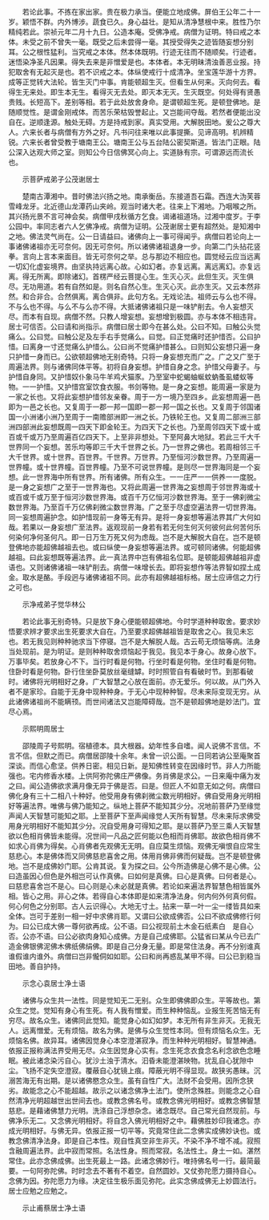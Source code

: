 <!-- { "loadSidebar": true } -->
　　若论此事。不拣在家出家。贵在极力承当。便能立地成佛。屏伯王公年二十一岁。颖悟不群。内外博涉。蔬食已久。身心益壮。是知从清净慧根中来。胜性乃尔精纯若此。崇祯元年二月十九日。公造本庵。受佛净戒。病僧为证明。特曰戒之本体。未受之前不曾失一毫。既受之后未尝得一毫。其授受得失之迹皆随妄想分别耳。公之根性猛利。当究戒之本体。然本体既明。行迹无往而不随顺矣。行迹者。迷悟染净圣凡因果。得失去来是非憎爱是也。本体者。本无明昧清浊善恶业报。持犯取舍有无起灭是也。若不识戒之本。体纵使戒行十成清净。坐宝莲华游十方界。成等正觉转大法轮。皆生灭门中事。肯能顿超生灭。但看生从何来。灭向何去。看得生无来处。即生本无生。看得灭无去处。即灭本无灭。生灭既空。何处得有贤愚贵贱。长短高下。差别等相。若于此处放舍身命。是谓顿超生死。是顿登佛地。是随顺觉性。是谓金刚戒体。而苦乐荣枯毁誉起止。又岂能间夺哉。若然者便能出没自在。逆顺逢源。触处无碍。方是持戒到家。真实受用。大解脱田地。爰公之尊大人。六来长者与病僧有方外之好。凡书问往来唯以此事提撕。见谛高明。机辨精锐。六来长者曾受教于塘南王公。塘南王公与五台陆公密契斯道。皆法门正眼。陆公深入达观大师之室。则知公今日信佛冥心向上。实道脉有宗。可谓源远而流长也。

　　示菩萨戒弟子公茂谢居士

　　楚南古潭湘中。昔时佛法兴扬之地。南承衡岳。东接道吾石霜。西连大沩芙蓉雪峰龙牙。北近德山龙潭药山夹岭。观当时诸大老。往来上下湘地。乃咽喉之所。其兴扬光景不言可神会矣。病僧甲戌秋循方乞食。谒诸祖道场。过湘中度岁。于李公园中。率同志者六人乞佛净戒。病僧为证明。公茂谢居士更有超然处。是知湘中之地。佛法灵气尚在。公一日请益曰。诸佛向上一事可得闻乎。病僧曰若论向上一事诸佛诸祖亦无可奈何。因无可奈何。所以诸佛诸祖退身一步。向第二门头拈花竖拳。言向上言本来面目。皆无可奈何之举。总与那边不相应也。圆觉经云应当远离一切幻化虚妄境界。由坚执持远离心故。心如幻者。亦复远离。离远离幻。亦复远离。得无所离。即除诸幻。首楞严经云菩提心生。生灭心灭。此但生灭。灭生俱尽。无功用道。若有自然如是。则名自然心生。生灭心灭。此亦生灭。又云本然非然。和合非合。合然俱离。离合俱非。此句方名。无戏论法。祖师云与么也不得。不与么也不得。与么不与么亦不得。大抵诸佛诸祖只是一味铲削去。令人妄想灭尽。而本有自现。病僧不然。只教人增妄想。妄想增到极圆。亦与本体不相违背。居士可信否。公曰请和尚指示。病僧曰居士即今在甚么处。公曰不知。曰触公头觉痛么。公曰觉。曰触公足及左手右手觉痛么。曰觉。曰正觉痛时还护惜否。公曰护惜。曰离身一寸还觉痛么护惜么。公曰尚不觉痛护惜甚么。曰则知公妄想只遍一身只护惜一身而已。公欲顿超佛地无别奇特。只将一身妄想充而广之。广之又广至于周遍法界。则与诸佛同体平等。初将自身妄想。护惜自身之念。护惜父母妻子。与护惜自身同。又护惜奴仆象马牛羊鸡犬猫豕。乃至室中蛇蝎蚰蜒蚊蚋蚤虱蝼蚁等物。一一护惜。又护惜宫室饮食衣服。书剑等物。是一身之妄想。能周遍一家是为一家之长也。又将此妄想护惜邻友亲眷。周于一方一境乃至四乡。此妄想周遍一邑即为一邑之长也。又复周于一郡一邦一国即一郡一邦一国之长也。又复周于邻国诸国一小洲诸小洲乃至周于一南赡部洲即一洲之长。乃铁轮王也。又复周二部洲三部洲四部洲此妄想既周一四天下即金轮王。为四天下之长也。乃至周邻四天下或十或百或千或万乃至周遍百亿四天下。上至非非想处。下至阿鼻大地狱。若此三千大千世界同一个妄想。苦乐均等即三千大千世界之长。乃一世界之佛也。若周相邻三千大千世界。或十世界。百世界。千世界。万世界。乃至恒河沙数世界。乃至周遍一世界幢。或十世界幢。百世界幢。乃至不可说世界幢。是则尽一世界海同是一个妄想。此一世界海中所有世界。所有诸佛。所有众生。一一庄严一一供养一一度脱。是一身之妄想广之至于一世界海也。又将此周遍一世界海之妄想周于邻世界海或十或百或千或万至于恒河沙数世界海。或百千万亿恒河沙数世界海。至于一佛刹微尘数世界海。乃至百千万亿佛刹微尘数世界海。广之至于尽虚空遍法界一切世界海。同一妄想周遍护念。如护惜现前一身等无有异。是将一身妄想等遍法界其广大何如哉。若果以一身妄想广至法界。返观现前一身若有若无何生何灭何彼何此何苦何乐何染何净何圣何凡。即一日万生万死又何为虑哉。岂不是大解脱大自在。岂不是顿登佛地亦能超佛越祖去也。或曰纵使一身妄想等遍法界。或可顿同诸佛。何能超佛越祖。曰此妄想既等遍法界。此一真法界中岂有佛祖名位耶。是顿能超佛越祖非虚语也。又则诸佛诸祖一味铲削去。病僧一味增长去。即将妄想作等法界智如捏土成金。取水是酪。手段迥与诸佛诸祖不同。此亦有超佛越祖标格。居士应谛信之力行之可也。

　　示净戒弟子觉华林公

　　若论此事无别奇特。只是放下身心便能顿超佛地。今时学道种种取舍。要求妙悟要求辨才要求出生死要求大自在。乃至要求超佛越祖皆是取舍之心。我见未忘也。若无我见则种种驰求当下停寝。岂不是大解脱人哉。古云苟无烦恼等病。法身当处现前。是为明证。是则种种取舍烦恼起于我见。我见本于身心。故身心放下。万事毕矣。若放身心不下。当行时看是何物。行坐时看是何物。坐住时看是何物。住卧时看是何物。卧行住坐卧莫放丝毫缝罅。时时照管自有看破时节。到那看破时。诸佛将光明相好之身。广大智慧之心放在面前。亦无爱乐。何以故。从门外入者不是家珍。自能于无身中现种种身。于无心中现种种智。尽未来际变现无穷。从此诸佛诸祖尚不能瞒顸。而世间诸法又岂能障碍哉。岂不是顿超佛地是妙法门。宜尽心焉。

　　示熙明周居士

　　邵陵周子号熙明。宿植德本。具大根器。幼年性多自嗜。闻人说佛不言信。不言不信。但默之而已。病僧居邵陵十余年。未曾一识公面。一日同若讷公至庵聚首深谈。而信心愈坚。供养日密。相见日新。是知佛性转变在因缘时节。非人力所能强也。宅内修香水楼。上供阿弥陀佛庄严佛像。务肖佛是求公。一日来庵中痛为发之曰。闻公造佛欲求满月像无异于佛是否。曰是。但匠人不如意无如之何。病僧曰佛化身有三十二相八十种好。他受用身有佛刹微尘数光明相好。佛自受用身光明相好等遍法界。唯佛与佛乃能知之。纵地上菩萨不能知其少分。况地前菩萨乃至缘觉声闻人天智慧可能知之耶。上至菩萨下至声闻缘觉人天所有智慧。尽未来际求佛受用身光明相好不能知其少分。况自受用身可得知之耶。是以菩萨乃至三乘人天智慧欲以色相肖佛皆未能得。况世间一凡品之匠何能以色相而肖佛耶。故欲色相肖佛不如求心肖佛为得矣。心肖佛者先观佛无无明。自应莫生烦恼。观佛无嗔恨自应常生慈悲心。本是佛体而又同佛慈悲喜舍之用。体用肖佛非佛而何疑哉。岂不是顿登佛地。岂不是成佛妙门耶。公肯其说。复为探之曰。公今所造佛是心佛不是心佛。公曰造虽因心但色是外相岂可认作真佛。曰如何是真佛。曰心是真佛。曰何者是心。曰慈悲喜舍岂不是心。曰心则是心未必就是真佛。若论如来遍法界智慧色相皆属外相。皆心之用。非心之体。若得自心本体即是如来清净法身。何内何外何真何假。何心何色之分别耶。古人云识得心。大地无寸土。拈来一草一叶一尘一缕皆具如来全体。岂可于差别一相一好中求佛肖耶。又谓曰公欲成佛否。公曰不欲成佛修行何为。曰公已成大佛一尊何欲再成。公不语。曰公视现前土木金石纸素白　是自心否。公亦不语。曰公必欲肉身知心成佛。方是自己成佛耶。公猛省曰某从今已去广造金佛银佛泥佛木佛纸佛绢佛。即是自己分身无量。即是常住法身。再不分别谁真谁假谁内谁外。病僧曰岂非儱侗如如耶。公曰和尚再惑乱某甲不得。曰公已到稳当田地。善自护持。

　　示念心袁居士净土语

　　诸佛与众生共一法性。同是觉知无二无别。众生即佛佛即众生。平等故也。第众生之觉。觉知有身心有生死。有人我有憎爱。而生种种恼乱。业报生死苦恼无有穷尽。故名众生。诸佛同此觉知。能觉身心如幻如梦。本无所有非生非灭。无我无人。远离憎爱。无有烦恼。故名为佛。是佛与众生觉性本同。但有烦恼名众生。无烦恼名佛。故异耳。诸佛因觉身心本空澄湛寂净。而生种种光明相好。智慧神通。依报正报称满法界受用无尽。众生因觉身心实有。念生死念衣食念名利念欲色念睡眠。被此诸念染污自心。犹沙土浊于清水。汩昏未能澄湛映物。扰乱自心犹隙中尘。飞扬不定失空澄寂。覆蔽自心犹镜上痕。障蔽光明不得显现。故狭劣愚昧。沉溺苦海无有出期。是以诸佛愍念众生。虽有自性广大。法财不会受用。因所念狭劣。故能念之心不能超越。故示之以诸念佛净土法门。使所念殊胜。则能念之心自然清净光明超越世出世间去也。或教念佛名号。或教念佛光明相好。或教念佛智慧慈悲。是藉诸佛慧力光明。洗涤自己浮想杂念。诸念既尽。自己常光自然现前。与佛净乐无二。又念佛光明相好。将自念入佛光明相好之中。藉佛胜妙印我诸念。亦成光明相好。与佛无异。依报正报一切平等。究竟常住此二念佛实成佛妙诀也。或教念佛清净法身。即是自己本性。观自性真空非生非灭。不染不净不增不减。寂照含融周遍法界。此中寂而常照。名法性身。照而常寂。名法性土。身土一如。湛然常住。此亦念佛成佛。出生死最上一路。此诸念佛妙行。唯持佛名号一行。最简最要。一句阿弥陀佛。时时念去不著有不着空。自然圆妙。又仗弥陀愿力摄持自心。念佛为因。弥陀愿力为缘。决定往生极乐面见弥陀。此实念佛成佛无上妙圆法行。居士应勉之应勉之。

　　示止甫蔡居士净土语

